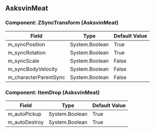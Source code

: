 ## AsksvinMeat

### Component: ZSyncTransform (AsksvinMeat)

|Field|Type|Default Value|
|---|---|---|
|m_syncPosition|System.Boolean|True|
|m_syncRotation|System.Boolean|True|
|m_syncScale|System.Boolean|False|
|m_syncBodyVelocity|System.Boolean|False|
|m_characterParentSync|System.Boolean|False|

### Component: ItemDrop (AsksvinMeat)

|Field|Type|Default Value|
|---|---|---|
|m_autoPickup|System.Boolean|True|
|m_autoDestroy|System.Boolean|True|

